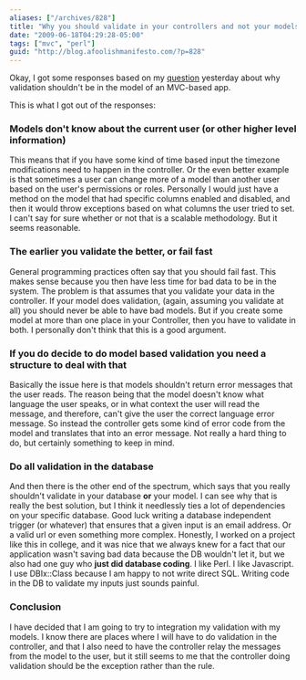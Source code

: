 ```yaml
---
aliases: ["/archives/828"]
title: "Why you should validate in your controllers and not your models"
date: "2009-06-18T04:29:28-05:00"
tags: ["mvc", "perl"]
guid: "http://blog.afoolishmanifesto.com/?p=828"
---
```

Okay, I got some responses based on my [question](/archives/819) yesterday about why validation shouldn't be in the model of an MVC-based app.

This is what I got out of the responses:

### Models don't know about the current user (or other higher level information)

This means that if you have some kind of time based input the timezone modifications need to happen in the controller. Or the even better example is that sometimes a user can change more of a model than another user based on the user's permissions or roles. Personally I would just have a method on the model that had specific columns enabled and disabled, and then it would throw exceptions based on what columns the user tried to set. I can't say for sure whether or not that is a scalable methodology. But it seems reasonable.

### The earlier you validate the better, or fail fast

General programming practices often say that you should fail fast. This makes sense because you then have less time for bad data to be in the system. The problem is that assumes that you validate your data in the controller. If your model does validation, (again, assuming you validate at all) you should never be able to have bad models. But if you create some model at more than one place in your Controller, then you have to validate in both. I personally don't think that this is a good argument.

### If you do decide to do model based validation you need a structure to deal with that

Basically the issue here is that models shouldn't return error messages that the user reads. The reason being that the model doesn't know what language the user speaks, or in what context the user will read the message, and therefore, can't give the user the correct language error message. So instead the controller gets some kind of error code from the model and translates that into an error message. Not really a hard thing to do, but certainly something to keep in mind.

### Do all validation in the database

And then there is the other end of the spectrum, which says that you really shouldn't validate in your database **or** your model. I can see why that is really the best solution, but I think it needlessly ties a lot of dependencies on your specific database. Good luck writing a database independent trigger (or whatever) that ensures that a given input is an email address. Or a valid url or even something more complex. Honestly, I worked on a project like this in college, and it was nice that we always knew for a fact that our application wasn't saving bad data because the DB wouldn't let it, but we also had one guy who **just did database coding**. I like Perl. I like Javascript. I use DBIx::Class because I am happy to not write direct SQL. Writing code in the DB to validate my inputs just sounds painful.

### Conclusion

I have decided that I am going to try to integration my validation with my models. I know there are places where I will have to do validation in the controller, and that I also need to have the controller relay the messages from the model to the user, but it still seems to me that the controller doing validation should be the exception rather than the rule.
